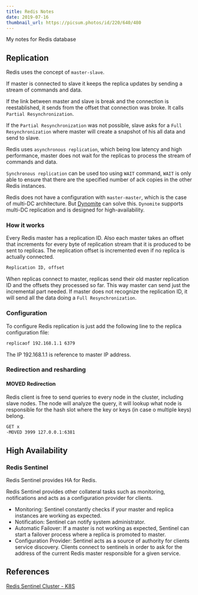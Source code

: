 ```yaml
---
title: Redis Notes
date: 2019-07-16
thumbnail_url: https://picsum.photos/id/220/640/480
---
```


My notes for Redis database
<!--more-->

## Replication

Redis uses the concept of `master-slave`.

If master is connected to slave it keeps the replica updates by sending a stream of commands and data.

If the link between master and slave is break and the connection is reestablished, it sends from the offset that connection was broke. It calls `Partial Resynchronization`.

If the `Partial Resynchronization` was not possible, slave asks for a `Full Resynchronization` where master will create a snapshot of his all data and send to slave.

Redis uses `asynchronous replication`, which being low latency and high performance, master does not wait for the replicas to process the stream of commands and data.

`Synchronous replication` can be used too using `WAIT` command, `WAIT` is only able to ensure that there are the specified number of ack copies in the other Redis instances.

Redis does not have a configuration with `master-master`, which is the case of multi-DC architecture. But [Dynomite](https://github.com/Netflix/dynomite) can solve this. `Dynomite` supports multi-DC replication and is designed for high-availability.

### How it works

Every Redis master has a replication ID. Also each master takes an offset that increments for every byte of replication stream that it is produced to be sent to replicas. The replication offset is incremented even if no replica is actually connected.

```bash
Replication ID, offset
```

When replicas connect to master, replicas send their old master replication ID and the offsets they processed so far. This way master can send just the incremental part needed. If master does not recognize the replication ID, it will send all the data doing a `Full Resynchronization`.

### Configuration

To configure Redis replication is just add the following line to the replica configuration file:

```bash
replicaof 192.168.1.1 6379
```

The IP 192.168.1.1 is reference to master IP address.

### Redirection and resharding

#### MOVED Redirection

Redis client is free to send queries to every node in the cluster, including slave nodes. The node will analyze the query, it will lookup what node is responsible for the hash slot where the key or keys (in case o multiple keys) belong.

```bash
GET x
-MOVED 3999 127.0.0.1:6381
```

## High Availability

### Redis Sentinel

Redis Sentinel provides HA for Redis.

Redis Sentinel provides other collateral tasks such as monitoring, notifications and acts as a configuration provider for clients.

- Monitoring: Sentinel constantly checks if your master and replica instances are working as expected.
- Notification: Sentinel can notify system administrator.
- Automatic Failover: If a master is not working as expected, Sentinel can start a failover process where a replica is promoted to master.
- Configuration Provider: Sentinel acts as a source of authority for clients service discovery. Clients connect to sentinels in order to ask for the address of the current Redis master responsible for a given service.

## References

[Redis Sentinel Cluster - K8S](https://docs.bitnami.com/tutorials/deploy-redis-sentinel-production-cluster/)
